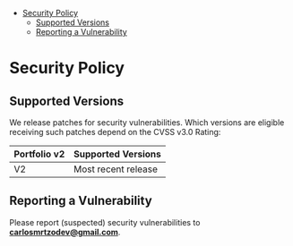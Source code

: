 <!-- START doctoc generated TOC please keep comment here to allow auto update -->
<!-- DON'T EDIT THIS SECTION, INSTEAD RE-RUN doctoc TO UPDATE -->

- [Security Policy](#security-policy)
  - [Supported Versions](#supported-versions)
  - [Reporting a Vulnerability](#reporting-a-vulnerability)

<!-- END doctoc generated TOC please keep comment here to allow auto update -->

# Security Policy

## Supported Versions

We release patches for security vulnerabilities. Which versions are eligible
receiving such patches depend on the CVSS v3.0 Rating:

| Portfolio v2 | Supported Versions  |
| ------------ | ------------------- |
| V2           | Most recent release |

## Reporting a Vulnerability

Please report (suspected) security vulnerabilities to
**[carlosmrtzodev@gmail.com](carlosmrtzodev@gmail.com)**.
